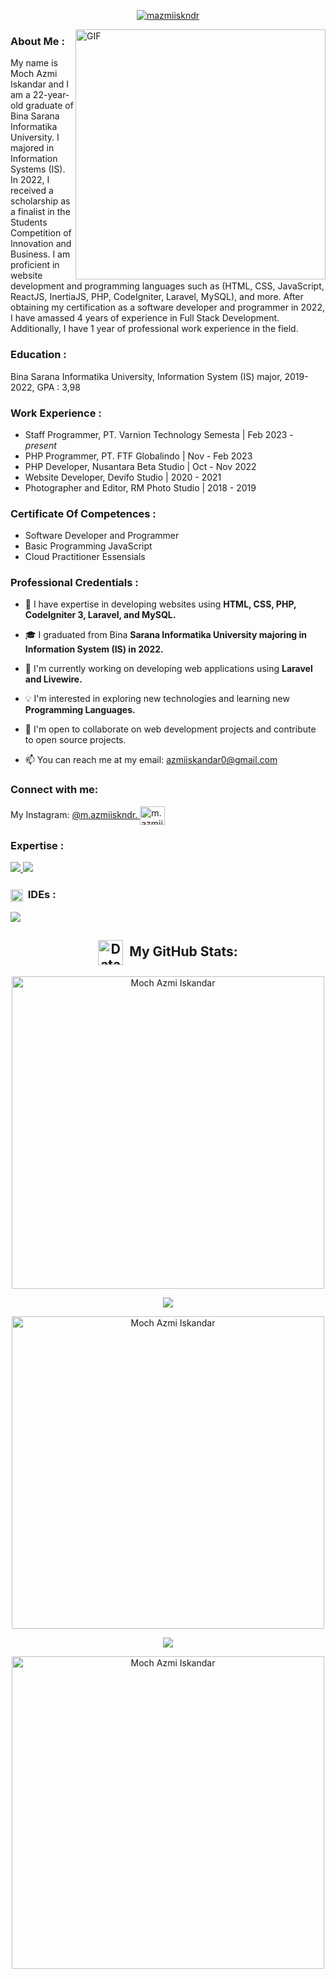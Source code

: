 <div align="center">

<a href="#">![mazmiiskndr](https://capsule-render.vercel.app/api?type=waving&height=175&color=d83a7c&text="Hi👋,%20I'm%20Moch%20Azmi%20Iskandar!"&desc=And%20i'm%20aiming%20to%20be%20a%20Website%20Developer!&fontColor=e4e4e4&fontSize=40&fontAlign=50&fontAlignY=25&descAlign=50&descAlignY=43)</a>
</div>
<img align="right" alt="GIF" src="https://mir-s3-cdn-cf.behance.net/project_modules/max_1200/06f21a161921919.63cd7887d0a70.gif" width="400" />
<!-- <p align="left"> <img src="https://komarev.com/ghpvc/?username=mazmiiskndr&label=Profile%20views&color=0e75b6&style=flat" alt="mazmiiskndr" /> </p> -->

<h3 align="left">About Me : </h3>
<p align="left">My name is Moch Azmi Iskandar and I am a 22-year-old graduate of Bina Sarana Informatika
University. I majored in Information Systems (IS). In 2022, I received a scholarship as a finalist in the
Students Competition of Innovation and Business. I am proficient in website development and
programming languages such as (HTML, CSS, JavaScript, ReactJS, InertiaJS, PHP, CodeIgniter, Laravel,
MySQL), and more. After obtaining my certification as a software developer and programmer in 2022,
I have amassed 4 years of experience in Full Stack Development. Additionally, I have 1 year of
professional work experience in the field.</p>

<h3 align="left">Education : </h3>
<p align="left">Bina Sarana Informatika University, Information System (IS) major, 2019-2022, GPA : 3,98 </p>


<h3 align="left">Work Experience : </h3>
<ul>
    <li>Staff Programmer, PT. Varnion Technology Semesta | Feb 2023 - <i>present</i> </li>
    <li>PHP Programmer, PT. FTF Globalindo | Nov - Feb 2023</li>
    <li>PHP Developer, Nusantara Beta Studio | Oct - Nov 2022</li>
    <li>Website Developer, Devifo Studio | 2020 - 2021</li>
    <li>Photographer and Editor, RM Photo Studio | 2018 - 2019</li>
</ul>

<h3 align="left">Certificate Of Competences : </h3>
<ul>
    <li>Software Developer and Programmer </li>
    <li>Basic Programming JavaScript </li>
    <li>Cloud Practitioner Essensials </li>
</ul>

<h3 align="left">Professional Credentials : </h3>

- 🌟 I have expertise in developing websites using **HTML, CSS, PHP, CodeIgniter 3, Laravel, and MySQL.**

- 🎓 I graduated from Bina **Sarana Informatika University majoring in Information System (IS) in 2022.**

- 🔭 I'm currently working on developing web applications using **Laravel and Livewire.**

- 💡 I'm interested in exploring new technologies and learning new **Programming Languages.**

- 🤝 I'm open to collaborate on web development projects and contribute to open source projects.

- 📫 You can reach me at my email: <a href="mailto:azmiiskandar0@gmail.com">azmiiskandar0@gmail.com</a> 


<h3 align="left">Connect with me:</h3>
<p align="left">My Instagram: <a href="https://instagram.com/m.azmiiskndr" target="blank">@m.azmiiskndr. <img align="center" src="https://raw.githubusercontent.com/rahuldkjain/github-profile-readme-generator/master/src/images/icons/Social/instagram.svg" alt="m.azmiiskndr" height="30" width="40" /></a></p>
<h3 align="left">Expertise : </h3>
<p align="left">
  <a href="https://skillicons.dev">
    <img src="https://skillicons.dev/icons?i=html,css,javascript,jquery,react,vuejs,nodejs,expressjs" />
  </a>
    
  <a href="https://skillicons.dev">
    <img src="https://skillicons.dev/icons?i=php,laravel,docker,git,github,mysql,mongodb,postgresql" />
  </a>
  <h3 align="left"><img align="center" src="https://user-images.githubusercontent.com/76459155/201819920-51947fdf-2f1f-4a77-81f4-f0684a16f8ea.gif" height="20" alt="ProgrammingLanguage-gif"></a>&#160; IDEs : </h3>
   <a href="https://skillicons.dev">
    <img src="https://skillicons.dev/icons?i=vscode,visualstudio,postman," />
  </a>
</p>

<div align="center">

## <a href="https://media.giphy.com/media/MF3pE1wwVczhKkaSlg/giphy.gif"><img align="center" src="https://media.giphy.com/media/MF3pE1wwVczhKkaSlg/giphy.gif" height="40" alt="DataChart-gif"></a>&#160; My GitHub Stats:


<a href="https://github.com/Mazmiiskndr/"><img src="https://github-readme-streak-stats.herokuapp.com?user=mazmiiskndr&theme=radical" width="500" alt="Moch Azmi Iskandar"></a>

<img align="center" src="https://capsule-render.vercel.app/api?type=rect&color=d83a7c&height=3&section=header&%20render">

<a href="https://github.com/Mazmiiskndr/"><img src="https://github-readme-stats.vercel.app/api?username=mazmiiskndr&show_icons=true&locale=en&theme=radical" width="500" alt="Moch Azmi Iskandar"></a>

<img align="center" src="https://capsule-render.vercel.app/api?type=rect&color=d83a7c&height=3&section=header&%20render">

<a href="https://github.com/Mazmiiskndr/"><img src="https://github-readme-stats.vercel.app/api/top-langs?username=mazmiiskndr&show_icons=true&locale=en&layout=compact&theme=radical" width="500" alt="Moch Azmi Iskandar"></a>
</div>
